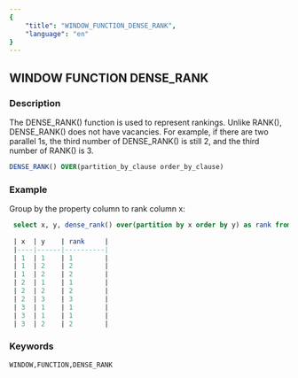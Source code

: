 ```yaml
---
{
    "title": "WINDOW_FUNCTION_DENSE_RANK",
    "language": "en"
}
---
```


<!--  Licensed to the Apache Software Foundation (ASF) under one or more contributor license agreements.  See the NOTICE file distributed with this work for additional information regarding copyright ownership.  The ASF licenses this file to you under the Apache License, Version 2.0 (the "License"); you may not use this file except in compliance with the License.  You may obtain a copy of the License at

  http://www.apache.org/licenses/LICENSE-2.0

Unless required by applicable law or agreed to in writing, software distributed under the License is distributed on an "AS IS" BASIS, WITHOUT WARRANTIES OR CONDITIONS OF ANY KIND, either express or implied.  See the License for the specific language governing permissions and limitations under the License. -->

## WINDOW FUNCTION DENSE_RANK
### Description

The DENSE_RANK() function is used to represent rankings. Unlike RANK(), DENSE_RANK() does not have vacancies. For example, if there are two parallel 1s, the third number of DENSE_RANK() is still 2, and the third number of RANK() is 3.

```sql
DENSE_RANK() OVER(partition_by_clause order_by_clause)
```

### Example

Group by the property column to rank column x:

```sql
 select x, y, dense_rank() over(partition by x order by y) as rank from int_t;
 
 | x  | y    | rank     |
 |----|------|----------|
 | 1  | 1    | 1        |
 | 1  | 2    | 2        |
 | 1  | 2    | 2        |
 | 2  | 1    | 1        |
 | 2  | 2    | 2        |
 | 2  | 3    | 3        |
 | 3  | 1    | 1        |
 | 3  | 1    | 1        |
 | 3  | 2    | 2        |
```

### Keywords

    WINDOW,FUNCTION,DENSE_RANK
